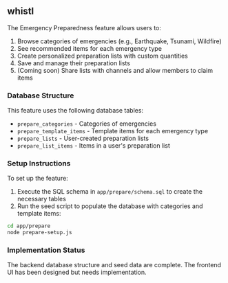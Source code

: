 ## whistl

The Emergency Preparedness feature allows users to:

1. Browse categories of emergencies (e.g., Earthquake, Tsunami, Wildfire)
2. See recommended items for each emergency type
3. Create personalized preparation lists with custom quantities
4. Save and manage their preparation lists
5. (Coming soon) Share lists with channels and allow members to claim items

### Database Structure

This feature uses the following database tables:

- `prepare_categories` - Categories of emergencies
- `prepare_template_items` - Template items for each emergency type
- `prepare_lists` - User-created preparation lists
- `prepare_list_items` - Items in a user's preparation list

### Setup Instructions

To set up the feature:

1. Execute the SQL schema in `app/prepare/schema.sql` to create the necessary tables
2. Run the seed script to populate the database with categories and template items:

```bash
cd app/prepare
node prepare-setup.js
```

### Implementation Status

The backend database structure and seed data are complete. The frontend UI has been designed but needs implementation. 
